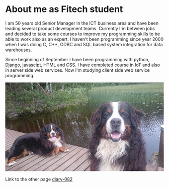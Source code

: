 # About me as Fitech student

I am 50 years old Senior Manager in the ICT business area and have been leading several product development teams. Currently I'm between jobs and decided to take some courses to improve my programming skills to be able to work also as an expert. I haven't been programming since year 2000 when I was doing C, C++, ODBC and SQL based system integration for data warehouses. 

Since beginning of September I have been programming with python, Django, javascipt, HTML and CSS. I have completed course in IoT and also in server side web services. Now I'm studying client side web service programming.

![Ukko and Billie](Ukko_ja_Billie_laiturilla.jpg)

Link to the other page [diary-082](diary-082.md)
